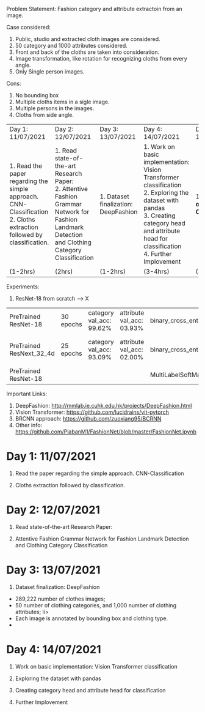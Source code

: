
Problem Statement:
 Fashion category and attribute extractoin from an image.

Case considered:
1. Public, studio and extracted cloth images are considered.
2. 50 category and 1000 attributes considered.
3. Front and back of the cloths are taken into consideration.
4. Image transformation, like rotation for recognizing cloths from every angle.
5. Only Single person images.

Cons:
1. No bounding box
2. Multiple cloths items in a sigle image.
3. Multiple persons in the images.
4. Cloths from side angle.


<table style="width:100%">
  <!-- <tr>
    <th>Day-Date</th>
    <th>Work</th> 
    <th>Time</th>
  </tr> -->
  <tr>
    <td>Day 1: 11/07/2021</td>
    <td>Day 2: 12/07/2021</td>
    <td>Day 3: 13/07/2021</td>
    <td>Day 4: 14/07/2021</td>
    <td>Day 5: 18/07/2021</td>
    <td>Day 6: 19/07/2021</td>
  </tr>
  <tr>
    <td>1. Read the paper regarding the simple approach. CNN-Classification
		<br>2. Cloths extraction followed by classification.</td>
    <td>1. Read state-of-the-art Research Paper:
		<br>2. Attentive Fashion Grammar Network for
  		Fashion Landmark Detection and Clothing Category Classification</td>
    <td>1. Dataset finalization: DeepFashion</td>
    <td>1. Work on basic implementation: Vision Transformer classification
		<br>2. Exploring the dataset with pandas
		<br>3. Creating category head and attribute head for classification
		<br>4. Further Implovement </td>
    <td>1. <strong>Working on the Code</strong></td>
    <td>1. <strong>Experiment with Resnet-18 and ResNext_52_4d</strong></td>
  </tr>
  <tr>
    <td>(1-2hrs)</td>
    <td>(2hrs)</td>
    <td>(1-2hrs)</td>
    <td>(3-4hrs)</td>
    <td>(8 hrs)</td>
    <td>(4 hrs)</td>
  </tr>
</table>


Experiments:

1. ResNet-18 from scratch --> X

<table style="width:100%">
  <!-- <tr>
    <th>Day-Date</th>
    <th>Work</th> 
    <th>Time</th>
  </tr> -->
  <tr>
    <td>PreTrained ResNet-18</td>
    <td>30 epochs</td>
    <td>category  val_acc: 99.62%</td>
    <td>attribute val_acc: 03.93%</td>
    <td>binary_cross_entropy_with_logits</td>
    <td>Should use a different loss function</td>
  </tr>
  <tr>
    <td>PreTrained ResNext_32_4d</td>
    <td>25 epochs</td>
    <td>category  val_acc: 93.09%</td>
    <td>attribute val_acc: 02.00%</td>
    <td>binary_cross_entropy_with_logits</td>
    <td><strong>No improvement using big models.</strong></td>
  </tr>
  <tr>
    <td>PreTrained ResNet-18</td>
    <td></td>
    <td></td>
    <td></td>
    <td>MultiLabelSoftMarginLoss</td>
    <td></td>
  </tr>
</table>


Important Links: 

1. DeepFashion: http://mmlab.ie.cuhk.edu.hk/projects/DeepFashion.html
2. Vision Transformer: https://github.com/lucidrains/vit-pytorch
3. BRCNN approach: https://github.com/zuoxiang95/BCRNN
4. Other info: https://github.com/PlabanM1/FashionNet/blob/master/FashionNet.ipynb


<h1>Day 1: 11/07/2021</h1>

1. Read the paper regarding the simple approach. CNN-Classification

2. Cloths extraction followed by classification.

<h1>Day 2: 12/07/2021</h1>

1. Read state-of-the-art Research Paper:

2. Attentive Fashion Grammar Network for
  Fashion Landmark Detection and Clothing Category Classification

<h1>Day 3: 13/07/2021</h1>

1. Dataset finalization: DeepFashion 

<ul>
    <li>289,222 number of clothes images;</li>

   <li>
    50 number of clothing categories, and 1,000 number of clothing attributes; 
   </ll>li>

   <li>Each image is annotated by bounding box and clothing type.<li>
</ul>

<h1>Day 4: 14/07/2021</h1>

1. Work on basic implementation: Vision Transformer classification

2. Exploring the dataset with pandas

3. Creating category head and attribute head for classification

4. Further Implovement 